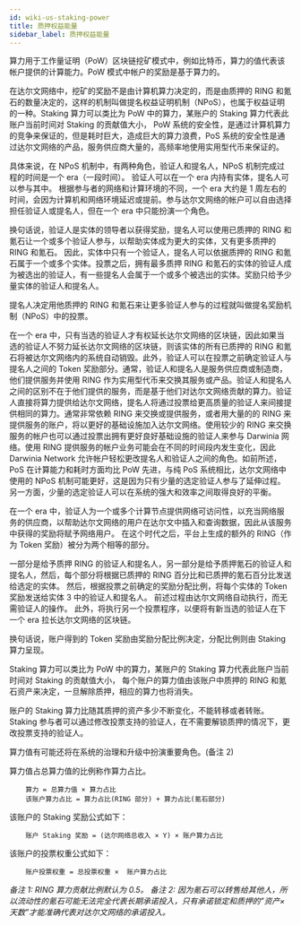 ```yaml
---
id: wiki-us-staking-power
title: 质押权益能量
sidebar_label: 质押权益能量 
---
```


算力用于工作量证明（PoW）区块链挖矿模式中，例如比特币，算力的值代表该帐户提供的计算能力。PoW 模式中帐户的奖励是基于算力的。

在达尔文网络中，挖矿的奖励不是由计算机算力决定的，而是由质押的 RING 和氪石的数量决定的，这样的机制叫做提名权益证明机制（NPoS），也属于权益证明的一种。Staking 算力可以类比为 PoW 中的算力，某账户的 Staking 算力代表此账户当前时间对 Staking 的贡献值大小， PoW 系统的安全性，是通过计算机算力的竞争来保证的，但是耗时巨大，造成巨大的算力浪费，PoS 系统的安全性是通过达尔文网络的产品，服务供应商大量的，高频率地使用实用型代币来保证的。

具体来说，在 NPoS 机制中，有两种角色，验证人和提名人，NPoS 机制完成过程的时间是一个 era（一段时间）。 验证人可以在一个 era 内持有实体，提名人可以参与其中。 根据参与者的网络和计算环境的不同，一个 era 大约是 1 周左右的时间，会因为计算机和网络环境延迟或提前。参与达尔文网络的帐户可以自由选择担任验证人或提名人，但在一个 era 中只能扮演一个角色。

换句话说，验证人是实体的领导者以获得奖励，提名人可以使用已质押的 RING 和氪石让一个或多个验证人参与，以帮助实体成为更大的实体，又有更多质押的 RING 和氪石。 因此，实体中只有一个验证人，提名人可以依据质押的 RING 和氪石属于一个或多个实体。投票之后，拥有最多质押 RING 和氪石的实体的验证人成为被选出的验证人，有一些提名人会属于一个或多个被选出的实体。奖励只给予少量实体的验证人和提名人。

提名人决定用他质押的 RING 和氪石来让更多验证人参与的过程就叫做提名奖励机制（NPoS）中的投票。

在一个 era 中，只有当选的验证人才有权延长达尔文网络的区块链，因此如果当选的验证人不努力延长达尔文网络的区块链，则该实体的所有已质押的 RING 和氪石将被达尔文网络内的系统自动销毁。此外，验证人可以在投票之前确定验证人与提名人之间的 Token 奖励部分。通常，验证人和提名人是服务供应商或制造商，他们提供服务并使用 RING 作为实用型代币来交换其服务或产品。验证人和提名人之间的区别不在于他们提供的服务，而是基于他们对达尔文网络贡献的算力。验证人直接将算力提供给达尔文网络，提名人将通过投票给更高质量的验证人来间接提供相同的算力。通常非常依赖 RING 来交换或提供服务，或者用大量的的 RING 来提供服务的账户，将以更好的基础设施加入达尔文网络。使用较少的 RING 来交换服务的帐户也可以通过投票出拥有更好良好基础设施的验证人来参与 Darwinia 网络。使用 RING 提供服务的帐户业务可能会在不同的时间段内发生变化，因此 Darwinia Network 允许帐户轻松更改提名人和验证人之间的角色。如前所述，PoS 在计算能力和耗时方面均比 PoW 先进，与纯 PoS 系统相比，达尔文网络中使用的 NPoS 机制可能更好，这是因为只有少量的选定验证人参与了延伸过程。另一方面，少量的选定验证人可以在系统的强大和效率之间取得良好的平衡。

在一个 era 中，验证人为一个或多个计算节点提供网络可访问性，以充当网络服务的供应商，以帮助达尔文网络的用户在达尔文中插入和查询数据，因此从该服务中获得的奖励将赋予网络用户。 在这个时代之后，平台上生成的额外的 RING（作为 Token 奖励）被分为两个相等的部分。

一部分是给予质押 RING 的验证人和提名人，另一部分是给予质押氪石的验证人和提名人，然后，每个部分将根据已质押的 RING 百分比和已质押的氪石百分比发送给选定的实体。 然后，根据投票之前确定的奖励分配比例，将每个实体的 Token 奖励发送给实体 3 中的验证人和提名人。 前述过程由达尔文网络自动执行，而无需验证人的操作。 此外，将执行另一个投票程序，以便将有新当选的验证人在下一个 era 拉长达尔文网络的区块链。

换句话说，账户得到的 Token 奖励由奖励分配比例决定，分配比例则由 Staking 算力呈现。

Staking 算力可以类比为 PoW 中的算力，某账户的 Staking 算力代表此账户当前时间对 Staking 的贡献值大小， 每个账户的算力值由该账户中质押的 RING 和氪石资产来决定，一旦解除质押，相应的算力也将消失。

账户的 Staking 算力比随其质押的资产多少不断变化，不能转移或者转账。Staking 参与者可以通过修改投票支持的验证人，在不需要解锁质押的情况下，更改投票支持的验证人。

算力值有可能还将在系统的治理和升级中扮演重要角色。(备注 2)

算力值占总算力值的比例称作算力占比。

        算力 = 总算力值 × 算力占比
        该账户算力占比 = 算力占比(RING 部分) + 算力占比(氪石部分)

该账户的 Staking 奖励公式如下：

        账户 Staking 奖励 = (达尔网络总收入 × Y) × 账户算力占比

该账户的投票权重公式如下：

        账户投票权重 = 总投票权重 ×  账户算力占比

*备注 1:  RING 算力贡献比例默认为 0.5。*
*备注 2: 因为氪石可以转售给其他人，所以流动性的氪石可能无法完全代表长期承诺投入，只有承诺锁定和质押的”资产×天数”才能准确代表对达尔文网络的承诺投入。*
